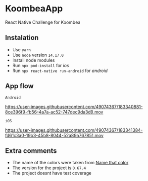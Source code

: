 # KoombeaApp

React Native Challenge for Koombea

## Instalation

* Use `yarn`
* Use `node` version `14.17.0`
* Install node modules
* Run `npx pod-install` for *ios*
* Run `npx react-native run-android` for *android*

## App flow

`Android`

https://user-images.githubusercontent.com/49074367/183340881-8ce396f9-fb56-4a7a-ac52-747dec9da3d9.mov

`iOS`

https://user-images.githubusercontent.com/49074367/183341384-fd61c3a0-19b3-45b8-8044-52a89a767851.mov

## Extra comments
- The name of the colors were taken from [Name that color](https://chir.ag/projects/name-that-color/#6195ED)
- The version for the project is `0.67.4`
- The project doesnt have test coverage
